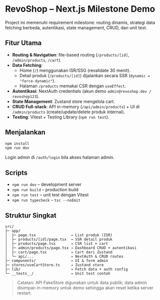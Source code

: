 # RevoShop – Next.js Milestone Demo

Project ini memenuhi requirement milestone: routing dinamis, strategi data fetching berbeda, autentikasi, state management, CRUD, dan unit test.

## Fitur Utama
- **Routing & Navigation**: file-based routing (`/products/[id]`, `/admin/products`, `/cart`).
- **Data Fetching**:
  - Home (`/`) menggunakan ISR/SSG (revalidate 30 menit).
  - Detail produk (`/products/[id]`) dijalankan secara SSR (`dynamic = "force-dynamic"`).
  - Halaman `/products` memakai CSR dengan `useEffect`.
- **Autentikasi**: NextAuth credentials (akun demo `admin@revoshop.dev / revoshop123`).
- **State Management**: Zustand store mengelola cart.
- **CRUD Full-stack**: API in-memory (`/api/admin/products`) + UI di `/admin/products` (create/update/delete produk internal).
- **Testing**: Vitest + Testing Library (`npm run test`).

## Menjalankan
```bash
npm install
npm run dev
```
Login admin di `/auth/login` bila akses halaman admin.

## Scripts
- `npm run dev` – development server
- `npm run build` – production build
- `npm run test` – unit test dengan Vitest
- `npm run typecheck` – `tsc --noEmit`

## Struktur Singkat
```
src/
├─ app/
│  ├─ page.tsx                → List produk (ISR)
│  ├─ products/[id]/page.tsx  → SSR detail produk
│  ├─ products/page.tsx       → CSR list + cart
│  ├─ admin/products/page.tsx → Dashboard CRUD + autentikasi
│  ├─ cart/page.tsx           → Cart dari Zustand
│  └─ api/...                 → NextAuth & CRUD routes
├─ components/                → UI & form admin
├─ stores/useCartStore.ts     → Zustand store
├─ lib/                       → Fetch data + auth config
└─ __tests__/                 → Unit test contoh
```

> Catatan: API FakeStore digunakan untuk data publik; data admin disimpan in-memory untuk demo sehingga akan reset ketika server restart.
